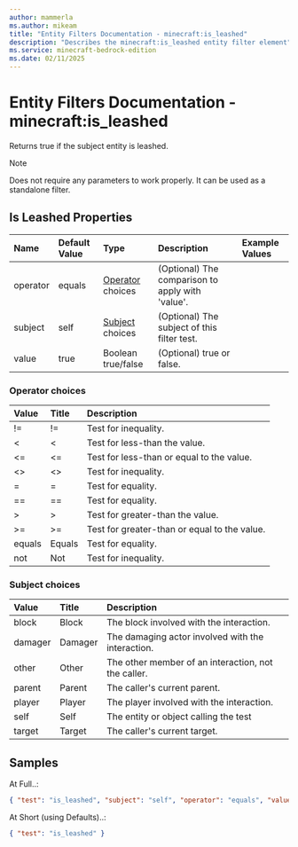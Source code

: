 ```yaml
---
author: mammerla
ms.author: mikeam
title: "Entity Filters Documentation - minecraft:is_leashed"
description: "Describes the minecraft:is_leashed entity filter element"
ms.service: minecraft-bedrock-edition
ms.date: 02/11/2025 
---
```


# Entity Filters Documentation - minecraft:is_leashed

Returns true if the subject entity is leashed.

> [!Note]
> Does not require any parameters to work properly. It can be used as a standalone filter.


## Is Leashed Properties

|Name       |Default Value |Type |Description |Example Values |
|:----------|:-------------|:----|:-----------|:------------- |
| operator | equals | [Operator](#operator-choices) choices | (Optional) The comparison to apply with 'value'. |  | 
| subject | self | [Subject](#subject-choices) choices | (Optional) The subject of this filter test. |  | 
| value | true | Boolean true/false | (Optional) true or false. |  | 

### Operator choices

|Value       |Title |Description |
|:-----------|:-----|:-----------|
| != | != | Test for inequality.|
| < | < | Test for less-than the value.|
| <= | <= | Test for less-than or equal to the value.|
| <> | <> | Test for inequality.|
| = | = | Test for equality.|
| == | == | Test for equality.|
| > | > | Test for greater-than the value.|
| >= | >= | Test for greater-than or equal to the value.|
| equals | Equals | Test for equality.|
| not | Not | Test for inequality.|

### Subject choices

|Value       |Title |Description |
|:-----------|:-----|:-----------|
| block | Block | The block involved with the interaction.|
| damager | Damager | The damaging actor involved with the interaction.|
| other | Other | The other member of an interaction, not the caller.|
| parent | Parent | The caller's current parent.|
| player | Player | The player involved with the interaction.|
| self | Self | The entity or object calling the test|
| target | Target | The caller's current target.|

## Samples

At Full..: 

```json
{ "test": "is_leashed", "subject": "self", "operator": "equals", "value": "true" }
```

At Short (using Defaults)..: 

```json
{ "test": "is_leashed" }
```

